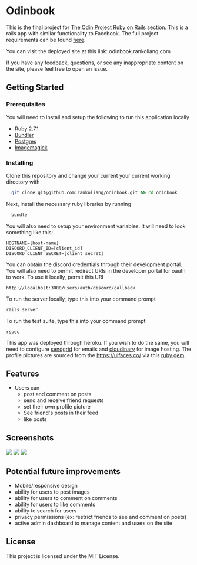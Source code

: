 # Odinbook

This is the final project for
[The Odin Project Ruby on Rails](https://www.theodinproject.com/courses/ruby-on-rails) section.
This is a rails app with similar functionality to Facebook.
The full project requirements can be found
[here](https://www.theodinproject.com/lessons/final-project).

You can visit the deployed site at this link: odinbook.rankoliang.com

If you have any feedback, questions, or see any inappropriate content on the site,
please feel free to open an issue.

## Getting Started

### Prerequisites

You will need to install and setup the following to run this application locally
- Ruby 2.7.1
- [Bundler](https://bundler.io/)
- [Postgres](https://www.postgresql.org/)
- [Imagemagick](https://imagemagick.org/index.php)

### Installing
Clone this repository and change your current your current working directory with
```bash
  git clone git@github.com:rankoliang/odinbook.git && cd odinbook
```

Next, install the necessary ruby libraries by running
```bash
  bundle
```

You will also need to setup your environment variables.
It will need to look something like this:
```
HOSTNAME=[host-name]
DISCORD_CLIENT_ID=[client_id]
DISCORD_CLIENT_SECRET=[client_secret]
```
You can obtain the discord credentials through their development portal.
You will also need to permit redirect URIs in the developer portal for oauth to work.
To use it locally, permit this URI
```
http://localhost:3000/users/auth/discord/callback
```

To run the server locally, type this into your command prompt
```bash
rails server
```

To run the test suite, type this into your command prompt
```
rspec
```

This app was deployed through heroku.
If you wish to do the same, you will need to configure
[sendgrid](https://devcenter.heroku.com/articles/sendgrid) for emails and
[cloudinary](https://elements.heroku.com/addons/cloudinary) for image hosting.
The profile pictures are sourced from the https://uifaces.co/
via this [ruby gem](https://github.com/guinslym/Uifaces).

## Features
- Users can
  - post and comment on posts
  - send and receive friend requests
  - set their own profile picture
  - See friend's posts in their feed
  - like posts

## Screenshots
![](screenshots/profile.png)
![](screenshots/find_friends.png)
![](screenshots/friend_requests.png)

## Potential future improvements
- Mobile/responsive design
- ability for users to post images
- ability for users to comment on comments
- ability for users to like comments
- ability to search for users
- privacy permissions (ex: restrict friends to see and comment on posts)
- active admin dashboard to manage content and users on the site

## License
This project is licensed under the MIT License.
